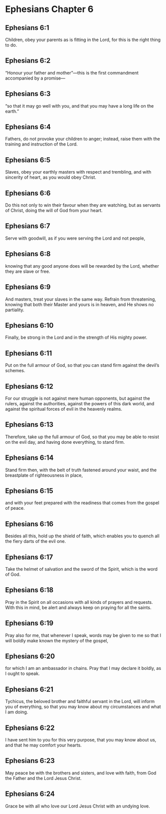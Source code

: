 # Ephesians Chapter 6

## Ephesians 6:1
Children, obey your parents as is fitting in the Lord, for this is the right thing to do.

## Ephesians 6:2
“Honour your father and mother”—this is the first commandment accompanied by a promise—

## Ephesians 6:3
“so that it may go well with you, and that you may have a long life on the earth.”

## Ephesians 6:4
Fathers, do not provoke your children to anger; instead, raise them with the training and instruction of the Lord.

## Ephesians 6:5
Slaves, obey your earthly masters with respect and trembling, and with sincerity of heart, as you would obey Christ.

## Ephesians 6:6
Do this not only to win their favour when they are watching, but as servants of Christ, doing the will of God from your heart.

## Ephesians 6:7
Serve with goodwill, as if you were serving the Lord and not people,

## Ephesians 6:8
knowing that any good anyone does will be rewarded by the Lord, whether they are slave or free.

## Ephesians 6:9
And masters, treat your slaves in the same way. Refrain from threatening, knowing that both their Master and yours is in heaven, and He shows no partiality.

## Ephesians 6:10
Finally, be strong in the Lord and in the strength of His mighty power.

## Ephesians 6:11
Put on the full armour of God, so that you can stand firm against the devil’s schemes.

## Ephesians 6:12
For our struggle is not against mere human opponents, but against the rulers, against the authorities, against the powers of this dark world, and against the spiritual forces of evil in the heavenly realms.

## Ephesians 6:13
Therefore, take up the full armour of God, so that you may be able to resist on the evil day, and having done everything, to stand firm.

## Ephesians 6:14
Stand firm then, with the belt of truth fastened around your waist, and the breastplate of righteousness in place,

## Ephesians 6:15
and with your feet prepared with the readiness that comes from the gospel of peace.

## Ephesians 6:16
Besides all this, hold up the shield of faith, which enables you to quench all the fiery darts of the evil one.

## Ephesians 6:17
Take the helmet of salvation and the sword of the Spirit, which is the word of God.

## Ephesians 6:18
Pray in the Spirit on all occasions with all kinds of prayers and requests. With this in mind, be alert and always keep on praying for all the saints.

## Ephesians 6:19
Pray also for me, that whenever I speak, words may be given to me so that I will boldly make known the mystery of the gospel,

## Ephesians 6:20
for which I am an ambassador in chains. Pray that I may declare it boldly, as I ought to speak.

## Ephesians 6:21
Tychicus, the beloved brother and faithful servant in the Lord, will inform you of everything, so that you may know about my circumstances and what I am doing.

## Ephesians 6:22
I have sent him to you for this very purpose, that you may know about us, and that he may comfort your hearts.

## Ephesians 6:23
May peace be with the brothers and sisters, and love with faith, from God the Father and the Lord Jesus Christ.

## Ephesians 6:24
Grace be with all who love our Lord Jesus Christ with an undying love.
